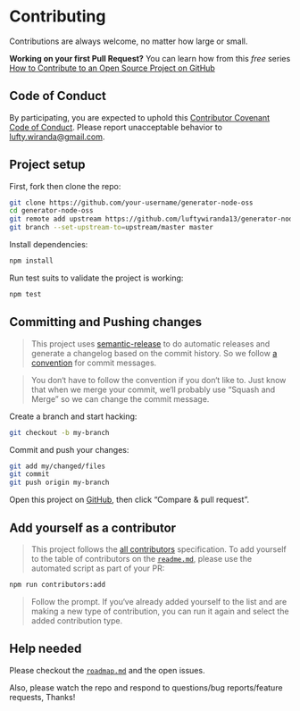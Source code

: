 # Contributing

Contributions are always welcome, no matter how large or small.

**Working on your first Pull Request?** You can learn how from this *free* series
[How to Contribute to an Open Source Project on GitHub](https://egghead.io/series/how-to-contribute-to-an-open-source-project-on-github)

## Code of Conduct

By participating, you are expected to uphold this [Contributor Covenant Code of Conduct](./other/code_of_conduct.md). Please report unacceptable behavior to [lufty.wiranda@gmail.com](mailto:lufty.wiranda@gmail.com).

## Project setup

First, fork then clone the repo:

```sh
git clone https://github.com/your-username/generator-node-oss
cd generator-node-oss
git remote add upstream https://github.com/luftywiranda13/generator-node-oss
git branch --set-upstream-to=upstream/master master
```

Install dependencies:

```sh
npm install
```

Run test suits to validate the project is working:

```sh
npm test
```

## Committing and Pushing changes

> This project uses [semantic-release](https://npmjs.com/package/semantic-release) to do automatic releases and generate a changelog based on the
commit history. So we follow [a convention](https://github.com/conventional-changelog/conventional-changelog-angular/blob/ed32559941719a130bb0327f886d6a32a8cbc2ba/convention.md) for commit messages.

> You don‘t have to follow the convention if you don‘t like to. Just know that when we merge your commit, we‘ll probably use “Squash and Merge” so we can change the commit message.

Create a branch and start hacking:

```sh
git checkout -b my-branch
```

Commit and push your changes:

```sh
git add my/changed/files
git commit
git push origin my-branch
```

Open this project on [GitHub](https://github.com/luftywiranda13/generator-node-oss), then click “Compare & pull request”.

## Add yourself as a contributor

> This project follows the [all contributors](https://github.com/kentcdodds/all-contributors) specification. To add yourself to the table of
contributors on the [`readme.md`](./readme.md), please use the automated script as part of your PR:

```sh
npm run contributors:add
```

> Follow the prompt. If you‘ve already added yourself to the list and are making a
new type of contribution, you can run it again and select the added contribution
type.

## Help needed

Please checkout the [`roadmap.md`](./other/roadmap.md) and the open issues.

Also, please watch the repo and respond to questions/bug reports/feature requests, Thanks!
